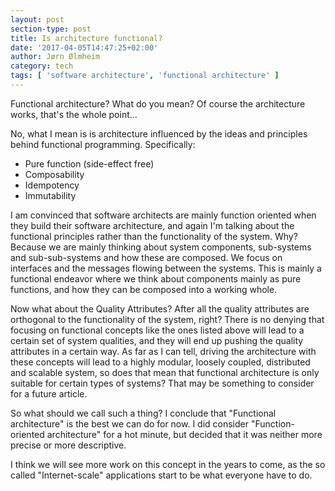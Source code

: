 ```yaml
---
layout: post
section-type: post
title: Is architecture functional?
date: '2017-04-05T14:47:25+02:00'
author: Jørn Ølmheim
category: tech
tags: [ 'software architecture', 'functional architecture' ]
---
```

Functional architecture? What do you mean? Of course the architecture works, that's the whole point...

No, what I mean is is architecture influenced by the ideas and principles behind functional programming. Specifically:
 * Pure function (side-effect free)
 * Composability
 * Idempotency
 * Immutability

I am convinced that software architects are mainly function oriented when they build their software architecture, and again I'm talking about the functional principles rather than the functionality of the system. Why? Because we are mainly thinking about system components, sub-systems and sub-sub-systems and how these are composed. We focus on interfaces and the messages flowing between the systems. This is mainly a functional endeavor where we think about components mainly as pure functions, and how they can be composed into a working whole.

Now what about the Quality Attributes? After all the quality attributes are orthogonal to the functionality of the system, right? There is no denying that focusing on functional concepts like the ones listed above will lead to a certain set of system qualities, and they will end up pushing the quality attributes in a certain way. As far as I can tell, driving the architecture with these concepts will lead to a highly modular, loosely coupled, distributed and scalable system, so does that mean that functional architecture is only suitable for certain types of systems? That may be something to consider for a future article.

So what should we call such a thing? I conclude that "Functional architecture" is the best we can do for now. I did consider "Function-oriented architecture" for a hot minute, but decided that it was neither more precise or more descriptive.

I think we will see more work on this concept in the years to come, as the so called "Internet-scale" applications start to be what everyone have to do.
